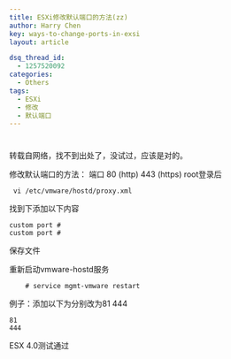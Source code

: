 ```yaml
---
title: ESXi修改默认端口的方法(zz)
author: Harry Chen
key: ways-to-change-ports-in-exsi
layout: article

dsq_thread_id:
  - 1257520092
categories:
  - Others
tags:
  - ESXi
  - 修改
  - 默认端口
---
```

# 

  转载自网络，找不到出处了，没试过，应该是对的。

  修改默认端口的方法： 端口 80 (http) 443 (https)
  root登录后

     vi /etc/vmware/hostd/proxy.xml

找到下添加以下内容

    custom port #
    custom port #

  保存文件

  重新启动vmware-hostd服务

        # service mgmt-vmware restart

  例子：添加以下为分别改为81 444

    81
    444

  ESX 4.0测试通过
